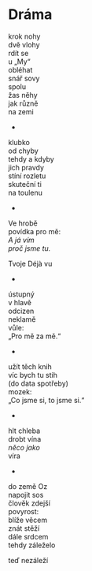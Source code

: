 Dráma
=====

krok nohy  
dvě vlohy  
rdít se  
u „My“  
obléhat  
snář sovy  
spolu  
žas něhy  
jak různě  
na zemi

*

klubko  
od chyby  
tehdy a kdyby  
jich pravdy  
stíní rozletu  
skuteční ti  
na toulenu

*

Ve hrobě  
povídka pro mě:  
*A já vím  
proč jsme tu.*

Tvoje Déjà vu

*

ústupný  
v hlavě  
odcizen  
neklamě  
vůle:  
„Pro mě za mě.“

*

užít těch knih  
víc bych tu stih  
(do data spotřeby)  
mozek:  
„Co jsme si, to jsme si.“

*

hlt chleba  
drobt vína  
*něco jako*  
víra

*

do země Oz  
napojit sos  
člověk zdejší  
povyrost:  
blíže věcem  
znát stěží  
dále srdcem  
tehdy záleželo

teď nezáleží



